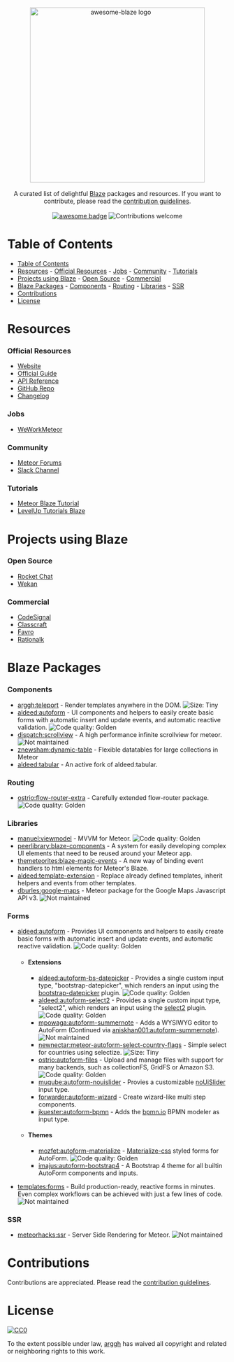 <p align="center">
  <br>
  <img src="https://arggh.github.io/awesome-blaze/logo.svg" width="400" alt="awesome-blaze logo"/>
  <br>
  <br>
  A curated list of delightful <a href="http://blazejs.org">Blaze</a> packages and resources. If you want to contribute, please read the <a href="CONTRIBUTING.md">contribution guidelines</a>.
  <br>
  <br>
  <a href="https://github.com/sindresorhus/awesome"><img src="https://sindresorhus.github.io/awesome/badge.svg" alt="awesome badge"></a>
  <img src="https://img.shields.io/badge/contributions-welcome-brightgreen.svg" alt="Contributions welcome"/>
</p>



# Table of Contents
- [Table of Contents](#table-of-contents)
- [Resources](#resources)
        - [Official Resources](#official-resources)
        - [Jobs](#jobs)
        - [Community](#community)
        - [Tutorials](#tutorials)
- [Projects using Blaze](#projects-using-blaze)
        - [Open Source](#open-source)
        - [Commercial](#commercial)
- [Blaze Packages](#blaze-packages)
        - [Components](#components)
        - [Routing](#routing)
        - [Libraries](#libraries)
        - [SSR](#ssr)
- [Contributions](#contributions)
- [License](#license)


# Resources

### Official Resources
- [Website](http://blazejs.org)
- [Official Guide](http://blazejs.org/guide/introduction.html)
- [API Reference](http://blazejs.org/api/templates.html)
- [GitHub Repo](https://github.com/meteor/blaze)
- [Changelog](https://github.com/meteor/blaze/blob/master/HISTORY.md)
  
### Jobs

- [WeWorkMeteor](https://www.weworkmeteor.com)

### Community

- [Meteor Forums](https://forums.meteor.com/c/blaze)
- [Slack Channel](https://blazejs.slack.com)

### Tutorials
- [Meteor Blaze Tutorial](https://www.meteor.com/tutorials/blaze/creating-an-app)
- [LevelUp Tutorials Blaze](https://www.leveluptutorials.com/tutorials/user-accounts-in-meteor/meteor-topics-blaze-introduction)

# Projects using Blaze

### Open Source

- [Rocket Chat](https://rocket.chat)
- [Wekan](https://wekan.github.io)

### Commercial
- [CodeSignal](https://codesignal.com)
- [Classcraft](https://www.classcraft.com)
- [Favro](https://favro.com)
- [Rationalk](https://rationalk.ch)

# Blaze Packages

### Components
  - [arggh:teleport](https://github.com/arggh/blaze-teleport) - Render templates anywhere in the DOM. ![Size: Tiny](https://img.shields.io/badge/size-tiny-blue.svg)
  - [aldeed:autoform](https://github.com/aldeed/meteor-autoform) - UI components and helpers to easily create basic forms with automatic insert and update events, and automatic reactive validation. ![Code quality: Golden](https://img.shields.io/badge/code%20quality-golden-yellow.svg)
  - [dispatch:scrollview](https://github.com/DispatchMe/meteor-scrollview) - A high performance infinite scrollview for meteor. ![Not maintained](https://img.shields.io/badge/Maintained%3F-no-red.svg)
  - [znewsham:dynamic-table](https://bitbucket.org/znewsham/meteor-dynamic-tables) - Flexible datatables for large collections in Meteor
  - [aldeed:tabular](https://github.com/d3k4y/meteor-tabular) - An active fork of aldeed:tabular.

### Routing
- [ostrio:flow-router-extra](https://github.com/VeliovGroup/flow-router) - Carefully extended flow-router package. ![Code quality: Golden](https://img.shields.io/badge/code%20quality-golden-yellow.svg) 

### Libraries
- [manuel:viewmodel](https://viewmodelblaze.azurewebsites.net/blaze) - MVVM for Meteor. ![Code quality: Golden](https://img.shields.io/badge/code%20quality-golden-yellow.svg)
- [peerlibrary:blaze-components](http://components.meteorapp.com) - A system for easily developing complex UI elements that need to be reused around your Meteor app.
- [themeteorites:blaze-magic-events](https://github.com/themeteorites/blaze-magic-events) - A new way of binding event handlers to html elements for Meteor's Blaze.
- [aldeed:template-extension](https://github.com/aldeed/meteor-template-extension) - Replace already defined templates, inherit helpers and events from other templates.
- [dburles:google-maps](https://github.com/dburles/meteor-google-maps) - Meteor package for the Google Maps Javascript API v3. ![Not maintained](https://img.shields.io/badge/Maintained%3F-no-red.svg)

### Forms

-   [aldeed:autoform](https://github.com/aldeed/meteor-autoform/) - Provides UI components and helpers to easily create basic forms with automatic insert and update events, and automatic reactive validation. ![Code quality: Golden](https://img.shields.io/badge/code%20quality-golden-yellow.svg)
    -   #### Extensions  
    
        - [aldeed:autoform-bs-datepicker](https://github.com/aldeed/meteor-autoform-bs-datepicker/) - Provides a single custom input type, "bootstrap-datepicker", which renders an input using the [bootstrap-datepicker](https://github.com/uxsolutions/bootstrap-datepicker) plugin. ![Code quality: Golden](https://img.shields.io/badge/code%20quality-golden-yellow.svg)
        - [aldeed:autoform-select2](https://github.com/aldeed/meteor-autoform-select2/) - Provides a single custom input type, "select2", which renders an input using the [select2](https://select2.github.io/) plugin. ![Code quality: Golden](https://img.shields.io/badge/code%20quality-golden-yellow.svg)
        - [mpowaga:autoform-summernote](https://github.com/mpowaga/meteor-autoform-summernote/) - Adds a WYSIWYG editor to AutoForm (Continued via [aniskhan001:autoform-summernote](https://github.com/aniskhan001/meteor-autoform-summernote/)). ![Not maintained](https://img.shields.io/badge/Maintained%3F-no-red.svg)
        - [newnectar:meteor-autoform-select-country-flags](https://github.com/NewNectarMedia/meteor-autoform-select-country-flags/) - Simple select for countries using selectize. ![Size: Tiny](https://img.shields.io/badge/size-tiny-blue.svg)
        - [ostrio:autoform-files](https://github.com/VeliovGroup/meteor-autoform-file) - Upload and manage files with support for many backends, such as collectionFS, GridFS or Amazon S3. ![Code quality: Golden](https://img.shields.io/badge/code%20quality-golden-yellow.svg)
        - [muqube:autoform-nouislider](https://github.com/muqube/meteor-autoform-nouislider) - Provies a customizable [noUiSlider](https://github.com/leongersen/noUiSlider/) input type.
        - [forwarder:autoform-wizard](https://github.com/forwarder/meteor-wizard/) - Create wizard-like multi step components.
        - [jkuester:autoform-bpmn](https://github.com/jankapunkt/meteor-autoform-bpmn) - Adds the [bpmn.io](https://bpmn.io/) BPMN modeler as input type.
      
    -   #### Themes
    
        - [mozfet:autoform-materialize](https://github.com/mozfet/meteor-autoform-materialize/) - [Materialize-css](http://materializecss.com/) styled forms for AutoForm. ![Code quality: Golden](https://img.shields.io/badge/code%20quality-golden-yellow.svg)
        - [imajus:autoform-bootstrap4](https://github.com/imajus/autoform-bootstrap4) - A Bootstrap 4 theme for all builtin AutoForm components and inputs.
      
-   [templates:forms](https://github.com/jonjamz/forms) - Build production-ready, reactive forms in minutes. Even complex workflows can be achieved with just a few lines of code. ![Not maintained](https://img.shields.io/badge/Maintained%3F-no-red.svg)



### SSR
- [meteorhacks:ssr](https://github.com/meteorhacks/meteor-ssr) - Server Side Rendering for Meteor. ![Not maintained](https://img.shields.io/badge/Maintained%3F-no-red.svg)

# Contributions

Contributions are appreciated. Please read the [contribution guidelines](CONTRIBUTING.md).

# License

[![CC0](http://mirrors.creativecommons.org/presskit/buttons/88x31/svg/cc-zero.svg)](https://creativecommons.org/publicdomain/zero/1.0/)

To the extent possible under law, [arggh](https://github.com/arggh) has waived all copyright and related or neighboring rights to this work.
